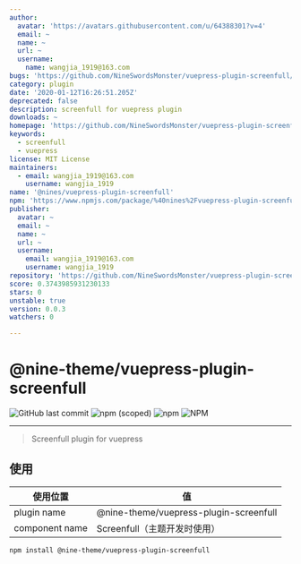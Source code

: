 ```yaml
---
author:
  avatar: 'https://avatars.githubusercontent.com/u/64388301?v=4'
  email: ~
  name: ~
  url: ~
  username:
    name: wangjia_1919@163.com
bugs: 'https://github.com/NineSwordsMonster/vuepress-plugin-screenfull/issues'
category: plugin
date: '2020-01-12T16:26:51.205Z'
deprecated: false
description: screenfull for vuepress plugin
downloads: ~
homepage: 'https://github.com/NineSwordsMonster/vuepress-plugin-screenfull#readme'
keywords:
  - screenfull
  - vuepress
license: MIT License
maintainers:
  - email: wangjia_1919@163.com
    username: wangjia_1919
name: '@nines/vuepress-plugin-screenfull'
npm: 'https://www.npmjs.com/package/%40nines%2Fvuepress-plugin-screenfull'
publisher:
  avatar: ~
  email: ~
  name: ~
  url: ~
  username:
    email: wangjia_1919@163.com
    username: wangjia_1919
repository: 'https://github.com/NineSwordsMonster/vuepress-plugin-screenfull'
score: 0.3743985931230133
stars: 0
unstable: true
version: 0.0.3
watchers: 0

---
```


# @nine-theme/vuepress-plugin-screenfull
![GitHub last commit](https://img.shields.io/github/last-commit/nine-theme/vuepress-plugin-screenfull) 
![npm (scoped)](https://img.shields.io/npm/v/@nine-theme/vuepress-plugin-screenfull) 
![npm](https://img.shields.io/npm/dt/@nine-theme/vuepress-plugin-screenfull) 
![NPM](https://img.shields.io/npm/l/@nine-theme/vuepress-plugin-screenfull)

---
> Screenfull plugin for vuepress

## 使用

|使用位置|值|
|-|-|
|plugin name|@nine-theme/vuepress-plugin-screenfull|
|component name|Screenfull（主题开发时使用）|

```sh
npm install @nine-theme/vuepress-plugin-screenfull
```
